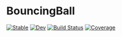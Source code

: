 # BouncingBall

[![Stable](https://img.shields.io/badge/docs-stable-blue.svg)](https://LilithHafner.github.io/BouncingBall.jl/stable/)
[![Dev](https://img.shields.io/badge/docs-dev-blue.svg)](https://LilithHafner.github.io/BouncingBall.jl/dev/)
[![Build Status](https://github.com/LilithHafner/BouncingBall.jl/actions/workflows/CI.yml/badge.svg?branch=main)](https://github.com/LilithHafner/BouncingBall.jl/actions/workflows/CI.yml?query=branch%3Amain)
[![Coverage](https://codecov.io/gh/LilithHafner/BouncingBall.jl/branch/main/graph/badge.svg)](https://codecov.io/gh/LilithHafner/BouncingBall.jl)
